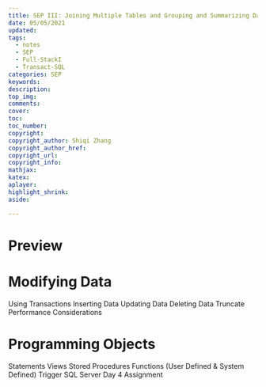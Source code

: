 ```yaml
---
title: SEP III: Joining Multiple Tables and Grouping and Summarizing Data
date: 05/05/2021
updated: 
tags: 
  - notes
  - SEP
  - Full-StackI
  - Transact-SQL
categories: SEP
keywords: 
description: 
top_img: 
comments: 
cover: 
toc: 
toc_number: 
copyright:
copyright_author: Shiqi Zhang
copyright_author_href:
copyright_url:
copyright_info:
mathjax:
katex:
aplayer:
highlight_shrink:
aside:

---
```


# Preview

# Modifying Data 

Using Transactions
Inserting Data
Updating Data
Deleting Data
Truncate
Performance Considerations

# Programming Objects 

Statements
Views
Stored Procedures
Functions (User Defined & System Defined)
Trigger SQL Server Day 4 Assignment
